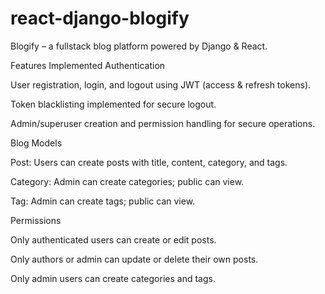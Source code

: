 # react-django-blogify
Blogify – a fullstack blog platform powered by Django &amp; React.


Features Implemented
Authentication

User registration, login, and logout using JWT (access & refresh tokens).

Token blacklisting implemented for secure logout.

Admin/superuser creation and permission handling for secure operations.

Blog Models

Post: Users can create posts with title, content, category, and tags.

Category: Admin can create categories; public can view.

Tag: Admin can create tags; public can view.

Permissions

Only authenticated users can create or edit posts.

Only authors or admin can update or delete their own posts.

Only admin users can create categories and tags.